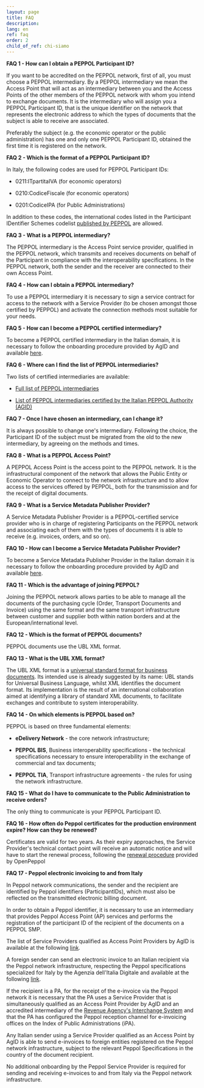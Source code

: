 ```yaml
---
layout: page
title: FAQ
description: 
lang: en
ref: faq
order: 2
child_of_ref: chi-siamo
---
```


**FAQ 1 - How can I obtain a PEPPOL Participant ID?**

If you want to be accredited on the PEPPOL network, first of all, you must choose a PEPPOL intermediary. By a PEPPOL intermediary we mean the Access Point that will act as an intermediary between you and the Access Points of the other members of the PEPPOL network with whom you intend to exchange documents. It is the intermediary who will assign you a PEPPOL Participant ID, that is the unique identifier on the network that represents the electronic address to which the types of documents that the subject is able to receive are associated.

Preferably the subject (e.g. the economic operator or the public administration) has one and only one PEPPOL Participant ID, obtained the first time it is registered on the network.

**FAQ 2 - Which is the format of a PEPPOL Participant ID?**

In Italy, the following codes are used for PEPPOL Participant IDs:

-   0211:ITpartitaIVA (for economic operators)

-   0210:CodiceFiscale (for economic operators)

-   0201:CodiceIPA (for Public Administrations)

In addition to these codes, the international codes listed in the Participant IDentifier Schemes codelist [published by PEPPOL](https://docs.peppol.eu/edelivery/codelists/) are allowed.

**FAQ 3 - What is a PEPPOL intermediary?**

The PEPPOL intermediary is the Access Point service provider, qualified in the PEPPOL network, which transmits and receives documents on behalf of the Participant in compliance with the interoperability specifications. In the PEPPOL network, both the sender and the receiver are connected to their own Access Point.

**FAQ 4 - How can I obtain a PEPPOL intermediary?**

To use a PEPPOL intermediary it is necessary to sign a service contract for access to the network with a Service Provider (to be chosen amongst those certified by PEPPOL) and activate the connection methods most suitable for your needs.

**FAQ 5 - How can I become a PEPPOL certified intermediary?**

To become a PEPPOL certified intermediary in the Italian domain, it is necessary to follow the onboarding procedure provided by AgID and available [here](/en/qualification-ap-smp/).

**FAQ 6 - Where can I find the list of PEPPOL intermediaries?**

Two lists of certified intermediaries are available:

-   [Full list of PEPPOL intermediaries](https://peppol.org/members/full-members-list/)

-   [List of PEPPOL intermediaries certified by the Italian PEPPOL Authority (AGID)](https://peppol.agid.gov.it/it/qualificazione-ap-smp/)

**FAQ 7 - Once I have chosen an intermediary, can I change it?**

It is always possible to change one's intermediary. Following the choice, the Participant ID of the subject must be migrated from the old to the new intermediary, by agreeing on the methods and times.

**FAQ 8 - What is a PEPPOL Access Point?**

A PEPPOL Access Point is the access point to the PEPPOL network. It is the infrastructural component of the network that allows the Public Entity or Economic Operator to connect to the network infrastructure and to allow access to the services offered by PEPPOL, both for the transmission and for the receipt of digital documents.

**FAQ 9 - What is a Service Metadata Publisher Provider?**

A Service Metadata Publisher Provider is a PEPPOL-certified service provider who is in charge of registering Participants on the PEPPOL network and associating each of them with the types of documents it is able to receive (e.g. invoices, orders, and so on).

**FAQ 10 - How can I become a Service Metadata Publisher Provider?**

To become a Service Metadata Publisher Provider in the Italian domain it is necessary to follow the onboarding procedure provided by AgID and available [here](/en/qualification-ap-smp/).

**FAQ 11 - Which is the advantage of joining PEPPOL?**

Joining the PEPPOL network allows parties to be able to manage all the documents of the purchasing cycle (Order, Transport Documents and Invoice) using the same format and the same transport infrastructure between customer and supplier both within nation borders and at the European/international level.

**FAQ 12 - Which is the format of PEPPOL documents?**

PEPPOL documents use the UBL XML format.

**FAQ 13 - What is the UBL XML format?**

The UBL XML format is a [universal standard format for business documents](https://www.oasis-open.org/committees/tc_home.php?wg_abbrev=ubl). Its intended use is already suggested by its name: UBL stands for Universal Business Language, whilst XML identifies the document format. Its implementation is the result of an international collaboration aimed at identifying a library of standard XML documents, to facilitate exchanges and contribute to system interoperability.

**FAQ 14 - On which elements is PEPPOL based on?**

PEPPOL is based on three fundamental elements:

-   **eDelivery Network** - the core network infrastructure;

-   **PEPPOL BIS**, Business interoperability specifications - the technical specifications necessary to ensure interoperability in the exchange of commercial and tax documents;

-   **PEPPOL TIA**, Transport infrastructure agreements - the rules for using the network infrastructure.

**FAQ 15 - What do I have to communicate to the Public Administration to receive orders?**

The only thing to communicate is your PEPPOL Participant ID.

**FAQ 16 - How often do Peppol certificates for the production environment expire? How can they be renewed?**

Certificates are valid for two years. As their expiry approaches, the Service Provider's technical contact point will receive an automatic notice and will have to start the renewal process, following the [renewal procedure](https://peppol-docs.agid.gov.it/manuali_utente/rinnovo_certificati_peppol) provided by OpenPeppol

**FAQ 17 - Peppol electronic invoicing to and from Italy**

In Peppol network communications, the sender and the recipient are identified by Peppol identifiers (ParticipantIDs), which must also be reflected on the transmitted electronic billing document.

In order to obtain a Peppol identifier, it is necessary to use an intermediary that provides Peppol Access Point (AP) services and performs the registration of the participant ID of the recipient of the documents on a PEPPOL SMP.

The list of Service Providers qualified as Access Point Providers by AgID is available at the following [link](https://peppol.agid.gov.it/it/qualificazione-ap-smp/elenco-ap-smp/).

A foreign sender can send an electronic invoice to an Italian recipient via the Peppol network infrastructure, respecting the Peppol specifications specialized for Italy by the Agenzia dell'Italia Digitale and available at the following [link](https://peppol-docs.agid.gov.it/docs/my_index_fatt.jsp).

If the recipient is a PA, for the receipt of the e-invoice via the Peppol network it is necessary that the PA uses a Service Provider that is simultaneously qualified as an Access Point Provider by AgID and an accredited intermediary of the [Revenue Agency's Interchange System](https://www.fatturapa.gov.it/it/sistemainterscambio/) and that the PA has configured the Peppol reception channel for e-invoicing offices on the Index of Public Administrations (iPA).

Any Italian sender using a Service Provider qualified as an Access Point by AgID is able to send e-invoices to foreign entities registered on the Peppol network infrastructure, subject to the relevant Peppol Specifications in the country of the document recipient.

No additional onboarding by the Peppol Service Provider is required for sending and receiving e-invoices to and from Italy via the Peppol network infrastructure.